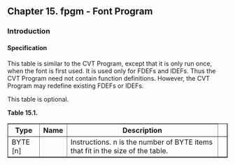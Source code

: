 <div xmlns="http://www.w3.org/1999/xhtml" class="chapter"><div class="titlepage"><div><div><h2 class="title"><a name="chapter.fpgm"></a>Chapter 15. fpgm - Font Program </h2></div></div></div><div role="fragment" class="section"><div class="titlepage"><div><div><h3 class="title"><a name="idm5937"></a>Introduction</h3></div></div></div><div role="specification" class="section"><div class="titlepage"><div><div><h4 class="title"><a name="section.16.1.1"></a>Specification</h4></div></div></div><p>This table is similar to the CVT Program, except that it
          is only run once, when the font is first used. It is used
          only for FDEFs and IDEFs. Thus the CVT Program need not
          contain function definitions. However, the CVT Program may
          redefine existing FDEFs or IDEFs.</p><p>This table is optional.</p><div class="table"><a name="idm5943"></a><p class="title"><strong>Table 15.1. </strong></p><div class="table-contents"><table class="table" border="1"><colgroup><col/><col/><col/><col/></colgroup><thead><tr><th>Type</th><th>Name</th><th>Description</th><td class="auto-generated"> </td></tr></thead><tbody><tr><td>BYTE [n]</td><td> </td><td>Instructions. n is the number of BYTE items
	      that fit in the size of the table.</td><td class="auto-generated"> </td></tr></tbody></table></div></div><br class="table-break"/></div></div></div>